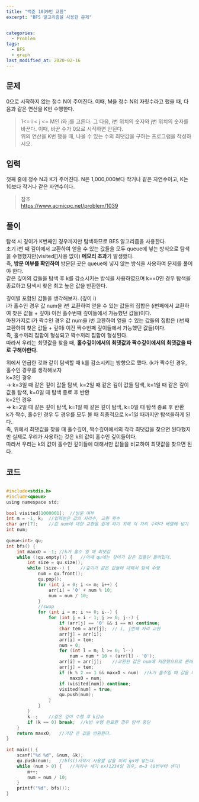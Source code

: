 ```yaml
---
title: "백준 1039번 교환"
excerpt: "BFS 알고리즘을 사용한 문제"


categories:
  - Problem
tags:
  - BFS
  - graph
last_modified_at: 2020-02-16
---
```

문제  
-----------  
0으로 시작하지 않는 정수 N이 주어진다. 이때, M을 정수 N의 자릿수라고 했을 때, 다음과 같은 연산을 K번 수행한다.
> 1<= i < j <= M인 i와 j를 고른다. 그 다음, i번 위치의 숫자와 j번 위치의 숫자를 바꾼다. 
> 이때, 바꾼 수가 0으로 시작하면 안된다.  
위의 연산을 K번 했을 때, 나올 수 있는 수의 최댓값을 구하는 프로그램을 작성하시오.  

입력
-----------
첫째 줄에 정수 N과 K가 주어진다. N은 1,000,000보다 작거나 같은 자연수이고, K는 10보다 작거나 같은 자연수이다.  
> 참조  
> <https://www.acmicpc.net/problem/1039>  

풀이
-----------
탐색 시 깊이가 K번째인 경우까지만 탐색하므로 BFS 알고리즘을 사용한다.  
초기 i번 째 깊이에서 교환하여 얻을 수 있는 값들을 모두 queue에 넣는 방식으로 탐색을 수행했지만(visited[]사용 없이) **메모리 초과**가 발생했다.  
즉, **방문 여부를 확인하여** 방문된 곳은 queue에 넣지 않는 방식을 사용하여 문제를 풀어야 한다.  
같은 깊이의 값들을 탐색 후 k를 감소시키는 방식을 사용하였으며 k==0인 경우 탐색을 종료하고 탐색시 찾은 최고 높은 값을 반환한다. 

 
깊이별 포함된 값들을 생각해보자.  (깊이 i)  
i가 홀수인 경우 값 num을 i번 교환하여 얻을 수 있는 값들의 집합은  (i번째에서 교환하여 찾은 값들 + 깊이i 이전 홀수번째 깊이들에서 가능했던 값들)이다.  
마찬가지로 i가 짝수인 경우 값 num을 i번 교환하여 얻을 수 있는 값들의 집합은 (i번째 교환하여 찾은 값들 + 깊이i 이전 짝수번째 깊이들에서 가능했던 값들)이다.  
즉, 홀수끼리 집합이 형성되고 짝수끼리 집합이 형성된다.  
따라서 우리는 최댓값을 찾을 때, **홀수깊이에서의 최댓값과 짝수깊이에서의 최댓값을 따로 구해야한다.**


위에서 언급한 것과 같이 탐색할 때 k를 감소시키는 방향으로 했다. (k가 짝수인 경우, 홀수인 경우를 생각해보자  
k=3인 경우  
→ k=3일 때 같은 깊이 값들 탐색, k=2일 때 같은 깊이 값들 탐색, k=1일 때 같은 깊이 값들 탐색, k=0일 때 탐색 종료 후 반환  
k=2인 경우  
→ k=2일 때 같은 깊이 탐색, k=1일 때 같은 깊이 탐색, k=0일 때 탐색 종료 후 반환  
k가 짝수, 홀수인 경우 두 경우를 모두 볼 때 최종적으로 k=1일 때까지만 탐색을하게 된다.  
즉, 위에서 최댓값을 찾을 때 홀수깊이, 짝수깊이에서의 각각 최댓값을 찾으면 된다했지만 실제로 우리가 사용하는 것은 k의 값이 홀수인 깊이들이다.  
따라서 우리는 k의 값이 홀수인 깊이들에 대해서만 값들을 비교하여 최댓값을 찾으면 된다.

코드  
-------------  

``` c  

#include<stdio.h>
#include<queue>
using namespace std;
		  
bool visited[1000001];	//방문 여부
int m = -1, k;	//입력받은 값의 자리수, 교환 횟수
char arr[7];	//값 num에 대한 교환을 쉽게 하기 위해 각 자리 수마다 배열에 넣기
int num;
		  
queue<int> qu;
int bfs() {
	int maxxO = -1;	//k가 홀수 일 때 최댓값
	while (!qu.empty()) {	//이때 qu에는 깊이가 같은 값들만 들어있다.
		int size = qu.size();
		while (size--) {	//깊이가 같은 값들에 대해서 탐색 수행
			num = qu.front();
			qu.pop();
			for (int i = 0; i <= m; i++) {
				arr[i] = '0' + num % 10;
				num = num / 10;
			}
			//swap
			for (int i = m; i >= 0; i--) {
				for (int j = i - 1; j >= 0; j--) {
					if (arr[j] == '0' && i == m) continue;
					char tem = arr[j];	// i, j번째 자리 교환
					arr[j] = arr[i];
					arr[i] = tem;
					num = 0;
					for (int l = m; l >= 0; l--)
						num = num * 10 + (arr[l] - '0');
					arr[i] = arr[j];	//교환된 값은 num에 저장했으므로 원래 자리로 원위치하여 다음 교환을 가능하게 한다.
					arr[j] = tem;
					if (k % 2 == 1 && maxxO < num)	//k가 홀수일 때 값을 비교한다.
						maxxO = num;
					if (visited[num]) continue;
					visited[num] = true;
					qu.push(num);
				}
			}
		}
		k--;	//같은 깊이 수행 후 k감소
		if (k == 0) break;	//k번 수행 완료한 경우 탐색 중단
	}	
	return maxxO;	//가장 큰 값을 반환한다.
}
		  
int main() {
	scanf("%d %d", &num, &k);
	qu.push(num);	//bfs()시작시 사용할 값을 미리 qu에 넣는다.
	while (num > 0) {	//자리수 세기 ex)1234일 경우, m=3 (0번부터 센다)
		m++;
		num = num / 10;
	}
	printf("%d", bfs());
}
```